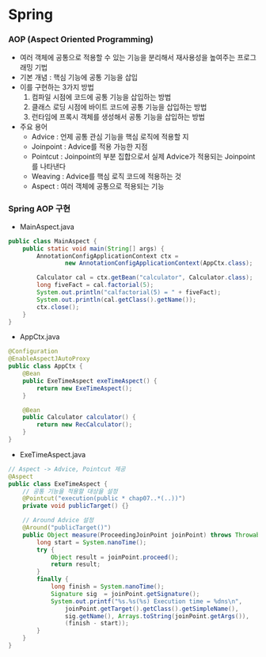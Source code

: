 # Spring

### AOP (Aspect Oriented Programming)

- 여러 객체에 공통으로 적용할 수 있는 기능을 분리해서 재사용성을 높여주는 프로그래밍 기법
- 기본 개념 : 핵심 기능에 공통 기능을 삽입
- 이를 구현하는 3가지 방법
  1. 컴파일 시점에 코드에 공통 기능을 삽입하는 방법
  2. 클래스 로딩 시점에 바이트 코드에 공통 기능을 삽입하는 방법
  3. 런타임에 프록시 객체를 생성해서 공통 기능을 삽입하는 방법
- 주요 용어
  - Advice : 언제 공통 관심 기능을 핵심 로직에 적용할 지
  - Joinpoint : Advice를 적용 가능한 지점
  - Pointcut : Joinpoint의 부분 집합으로서 실제 Advice가 적용되는 Joinpoint를 나타낸다
  - Weaving : Advice를 핵심 로직 코드에 적용하는 것
  - Aspect : 여러 객체에 공통으로 적용되는 기능

### Spring AOP 구현

- MainAspect.java

```java
public class MainAspect {
	public static void main(String[] args) {
		AnnotationConfigApplicationContext ctx =
				new AnnotationConfigApplicationContext(AppCtx.class);

		Calculator cal = ctx.getBean("calculator", Calculator.class);
		long fiveFact = cal.factorial(5);
		System.out.println("calfactorial(5) = " + fiveFact);
		System.out.println(cal.getClass().getName());
		ctx.close();
	}
}
```

- AppCtx.java

```java
@Configuration
@EnableAspectJAutoProxy
public class AppCtx {
	@Bean
	public ExeTimeAspect exeTimeAspect() {
		return new ExeTimeAspect();
	}

	@Bean
	public Calculator calculator() {
		return new RecCalculator();
	}
}
```

- ExeTimeAspect.java

```java
// Aspect -> Advice, Pointcut 제공
@Aspect
public class ExeTimeAspect {
    // 공통 기능을 적용할 대상을 설정
	@Pointcut("execution(public * chap07..*(..))")
	private void publicTarget() {}

    // Around Advice 설정
	@Around("publicTarget()")
	public Object measure(ProceedingJoinPoint joinPoint) throws Throwable {
		long start = System.nanoTime();
		try {
			Object result = joinPoint.proceed();
			return result;
		}
		finally {
			long finish = System.nanoTime();
			Signature sig  = joinPoint.getSignature();
			System.out.printf("%s.%s(%s) Execution time = %dns\n",
				joinPoint.getTarget().getClass().getSimpleName(),
				sig.getName(), Arrays.toString(joinPoint.getArgs()),
				(finish - start));
		}
	}
}
```
